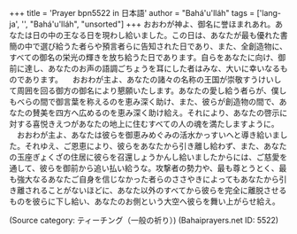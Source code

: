 +++
title = 'Prayer bpn5522 in 日本語'
author = "Bahá'u'lláh"
tags = ['lang-ja', '', "Bahá'u'lláh", "unsorted"]
+++
おおわが神よ、御名に誉ほまれあれ。あなたは日の中の王なる日を現わし給いました。この日は、あなたが最も優れた書簡の中で選び給うた者らや預言者らに告知された日であり、また、全創造物に、すべての御名の栄光の輝きを放ち給うた日であります。自らをあなたに向け、御前に達し、あなたのお声の語調ごちょうを耳にした者はみな、大いに幸いなるものであります。
　おおわが主よ、あなたの諸々の名称の王国が崇敬すうけいして周囲を回る御方の御名により懇願いたします。あなたの愛し給う者らが、僕しもべらの間で御言葉を称えるのを恵み深く助け、また、彼らが創造物の間で、あなたの賛美を四方へ広めるのを恵み深く助け給え。それにより、あなたの啓示に対する喜悦きえつがあなたの地上に住むすべての人の魂を満たしますように。
　おおわが主よ、あなたは彼らを御恵みめぐみの活水かっすいへと導き給いました。それゆえ、ご恩恵により、彼らをあなたから引き離し給わず、また、あなたの玉座ぎょくざの住居に彼らを召還しょうかんし給いましたからには、ご慈愛を通して、彼らを御前から追い払い給うな。攻撃者の勢力や、最も尊とうとく、最も強大なるあなたご自身を信じなかった者らのささやきによってもあなたから引き離されることがないほどに、あなた以外のすべてから彼らを完全に離脱させるものを彼らに下し給い、あなたのお側という大空へ彼らを舞い上がらせ給え。

(Source category: ティーチング（一般の祈り）)
(Bahaiprayers.net ID: 5522)
